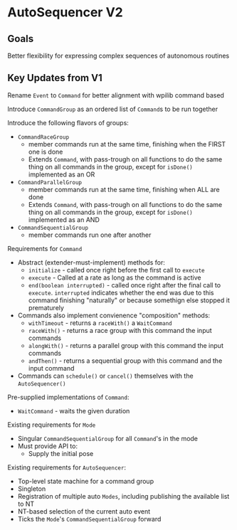 # AutoSequencer V2

## Goals
Better flexibility for expressing complex sequences of autonomous routines

## Key Updates from V1
Rename `Event` to `Command` for better alignment with wpilib command based

Introduce `CommandGroup` as an ordered list of `Command`s to be run together

Introduce the following flavors of groups:
* `CommandRaceGroup` 
  * member commands run at the same time, finishing when the FIRST one is done
  * Extends `Command`, with pass-trough on all functions to do the same thing on all commands in the group, except for `isDone()` implemented as an OR
* `CommandParallelGroup` 
  * member commands run at the same time, finishing when ALL are done
  * Extends `Command`, with pass-trough on all functions to do the same thing on all commands in the group, except for `isDone()` implemented as an AND
* `CommandSequentialGroup`
  * member commands run one after another

Requirements for `Command`
* Abstract (extender-must-implement) methods for:
  * `initialize` - called once right before the first call to `execute`
  * `execute` - Called at a rate as long as the command is active
  * `end(boolean interrupted)` - called once right after the final call to `execute`. `interrupted` indicates whether the end was due to this command finishing "naturally" or because somethign else stopped it prematurely
* Commands also implement convienence "composition" methods:
  * `withTimeout` - returns a `raceWith()` a `WaitCommand`
  * `raceWith()` - returns a race group with this command the input commands
  * `alongWith()` - returns a parallel group with this command the input commands
  * `andThen()` - returns a sequential group with this command and the input command
* Commands can `schedule()` or `cancel()` themselves with the `AutoSequencer()`

Pre-supplied implementations of `Command`:
* `WaitCommand` - waits the given duration

Existing requirements for `Mode`
* Singular `CommandSequentialGroup` for all `Command`'s in the mode
* Must provide API to:
  * Supply the initial pose 

Existing requirements for `AutoSequencer`:
* Top-level state machine for a command group
* Singleton
* Registration of multiple auto `Modes`, including publishing the available list to NT
* NT-based selection of the current auto event
* Ticks the `Mode`'s `CommandSequentialGroup` forward
